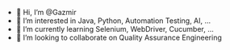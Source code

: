 - 👋 Hi, I’m @Gazmir
- 👀 I’m interested in Java, Python, Automation Testing, AI, ...
- 🌱 I’m currently learning Selenium, WebDriver, Cucumber, ...
- 💞️ I’m looking to collaborate on Quality Assurance Engineering


<!---
Gazmir/Gazmir is a ✨ special ✨ repository because its `README.md` (this file) appears on your GitHub profile.
You can click the Preview link to take a look at your changes.
--->
